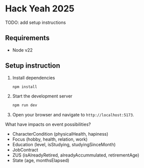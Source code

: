 # Hack Yeah 2025

TODO: add setup instructions

## Requirements

- Node v22

## Setup instruction

1. Install dependencies
   ```bash
   npm install
   ```
2. Start the development server
   ```bash
   npm run dev
   ```
3. Open your browser and navigate to `http://localhost:5173`.

What have impacts on event possibilities?

- CharacterCondition (physicalHealth, hapiness)
- Focus (hobby, health, relation, work)
- Education (level, isStudying, studyingSinceMonth)
- JobContract
- ZUS (isAlreadyRetired, alreadyAccummulated, retirementAge)
- State (age, monthsElapsed)
